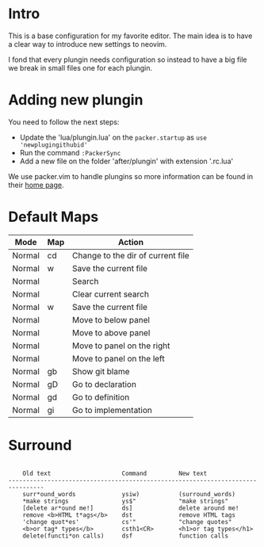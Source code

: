 # Intro

This is a base configuration for my favorite editor. The main idea is to have a clear way to introduce new settings to neovim.

I fond that every plungin needs configuration so instead to have a big file we break in small files one for each plungin.

# Adding new plungin

You need to follow the next steps:

- Update the 'lua/plungin.lua' on the `packer.startup` as `use 'newplugingithubid'`
- Run the command `:PackerSync`
- Add a new file on the folder 'after/plungin' with extension '.rc.lua'

We use packer.vim to handle plungins so more information can be found in their [home page](https://github.com/wbthomason/packer.nvim#quickstart).

# Default Maps

| Mode | Map | Action |
|------|-----|--------|
| Normal | <leader>cd | Change to the dir of current file |
| Normal | <leader>w | Save the current file |
| Normal | <space> | Search |
| Normal | <space><cr> | Clear current search |
| Normal | <leader>w | Save the current file |
| Normal | <C-K> | Move to below panel |
| Normal | <C-J> | Move to above panel |
| Normal | <C-H> | Move to panel on the right |
| Normal | <C-L> | Move to panel on the left |
| Normal | <leader>gb | Show git blame |
| Normal | gD | Go to declaration |
| Normal | gd | Go to definition |
| Normal | gi | Go to implementation |

# Surround

```

    Old text                    Command         New text
--------------------------------------------------------------------------------
    surr*ound_words             ysiw)           (surround_words)
    *make strings               ys$"            "make strings"
    [delete ar*ound me!]        ds]             delete around me!
    remove <b>HTML t*ags</b>    dst             remove HTML tags
    'change quot*es'            cs'"            "change quotes"
    <b>or tag* types</b>        csth1<CR>       <h1>or tag types</h1>
    delete(functi*on calls)     dsf             function calls
```
